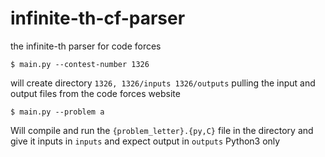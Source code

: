 # infinite-th-cf-parser
the infinite-th parser for code forces
```
$ main.py --contest-number 1326
```

will create directory `1326, 1326/inputs 1326/outputs` pulling the input and output files from the code forces website


```
$ main.py --problem a
```
Will compile and run the `{problem_letter}.{py,C}` file in the directory and give it inputs in `inputs` and expect output in `outputs`
Python3 only
